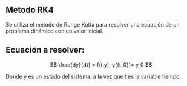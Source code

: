## Metodo RK4

Se utiliza el método de Runge Kutta para resolver una ecuación de un problema dinámico con un valor inicial. 

## Ecuación a resolver: 

$$
\frac{dy}{dt} = f(t,y); y({t_0})= y_0
$$ 

Donde y es un estado del sistema, a la vez que t es la variable tiempo. 
